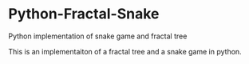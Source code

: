# Python-Fractal-Snake
Python implementation of snake game and fractal tree

This is an implementaiton of a fractal tree and a snake game in python.

